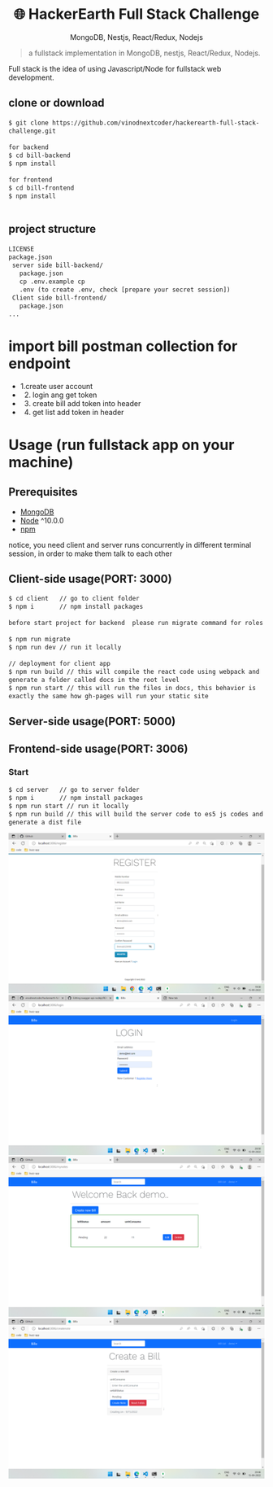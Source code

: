 <h1 align="center">
🌐 HackerEarth Full Stack Challenge 
</h1>
<p align="center">
MongoDB, Nestjs, React/Redux, Nodejs
</p>

> a fullstack implementation in MongoDB, nestjs, React/Redux, Nodejs.

Full stack is the idea of using Javascript/Node for fullstack web development.



## clone or download
```terminal
$ git clone https://github.com/vinodnextcoder/hackerearth-full-stack-challenge.git

for backend 
$ cd bill-backend
$ npm install

for frontend
$ cd bill-frontend
$ npm install


```
## project structure
```terminal
LICENSE
package.json
 server side bill-backend/
   package.json
   cp .env.example cp
   .env (to create .env, check [prepare your secret session])
 Client side bill-frontend/
   package.json
...
```
# import bill postman collection for endpoint
- 1.create user account
- 2. login ang get token
- 3. create bill add token into header
- 4. get list add token in header 

# Usage (run fullstack app on your machine)

## Prerequisites
- [MongoDB](https://gist.github.com/nrollr/9f523ae17ecdbb50311980503409aeb3)
- [Node](https://nodejs.org/en/download/) ^10.0.0
- [npm](https://nodejs.org/en/download/package-manager/)

notice, you need client and server runs concurrently in different terminal session, in order to make them talk to each other

## Client-side usage(PORT: 3000)
```terminal
$ cd client   // go to client folder
$ npm i       // npm install packages

before start project for backend  please run migrate command for roles

$ npm run migrate
$ npm run dev // run it locally

// deployment for client app
$ npm run build // this will compile the react code using webpack and generate a folder called docs in the root level
$ npm run start // this will run the files in docs, this behavior is exactly the same how gh-pages will run your static site
```

## Server-side usage(PORT: 5000)
## Frontend-side usage(PORT: 3006)

### Start

```terminal
$ cd server   // go to server folder
$ npm i       // npm install packages
$ npm run start // run it locally
$ npm run build // this will build the server code to es5 js codes and generate a dist file

```
![picture alt](https://github.com/vinodnextcoder/hackerearth-full-stack-challenge/blob/main/register.png)
![picture alt](https://github.com/vinodnextcoder/hackerearth-full-stack-challenge/blob/main/login.png)
![picture alt](https://github.com/vinodnextcoder/hackerearth-full-stack-challenge/blob/main/list.png)
![picture alt](https://github.com/vinodnextcoder/hackerearth-full-stack-challenge/blob/main/createBill.png)
